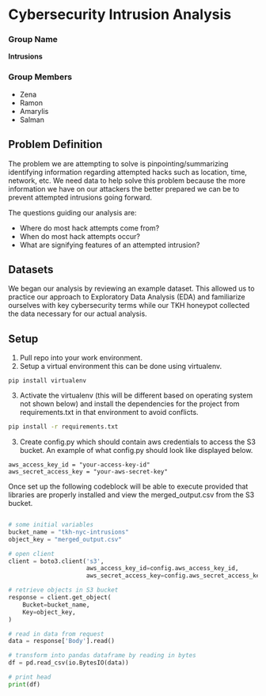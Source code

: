 # Cybersecurity Intrusion Analysis

### Group Name
**Intrusions**

### Group Members
- Zena
- Ramon
- Amarylis
- Salman

## Problem Definition

The problem we are attempting to solve is pinpointing/summarizing identifying information regarding attempted hacks such as location, time, network, etc. We need data to help solve this problem because the more information we have on our attackers the better prepared we can be to prevent attempted intrusions going forward.

The questions guiding our analysis are:

- Where do most hack attempts come from?
- When do most hack attempts occur?
- What are signifying features of an attempted intrusion?

## Datasets

We began our analysis by reviewing an example dataset. This allowed us to practice our approach to Exploratory Data Analysis (EDA) and familiarize ourselves with key cybersecurity terms while our TKH honeypot collected the data necessary for our actual analysis.

## Setup

1. Pull repo into your work environment.
2. Setup a virtual environment this can be done using virtualenv.

```
pip install virtualenv
```

3. Activate the virtualenv (this will be different based on operating system not shown below) and install the dependencies for the project from requirements.txt in that environment to avoid conflicts.

``` bash
pip install -r requirements.txt
```


3. Create config.py which should contain aws credentials to access the S3 bucket. An example of what config.py should look like displayed below.

```
aws_access_key_id = "your-access-key-id"
aws_secret_access_key = "your-aws-secret-key"
```

Once set up the following codeblock will be able to execute provided that libraries are properly installed and view the merged_output.csv from the S3 bucket.


``` python

# some initial variables
bucket_name = "tkh-nyc-intrusions"
object_key = "merged_output.csv"

# open client
client = boto3.client('s3',
                      aws_access_key_id=config.aws_access_key_id,
                      aws_secret_access_key=config.aws_secret_access_key)

# retrieve objects in S3 bucket
response = client.get_object(
    Bucket=bucket_name,
    Key=object_key,
)

# read in data from request
data = response['Body'].read()

# transform into pandas dataframe by reading in bytes
df = pd.read_csv(io.BytesIO(data))

# print head
print(df)
```

